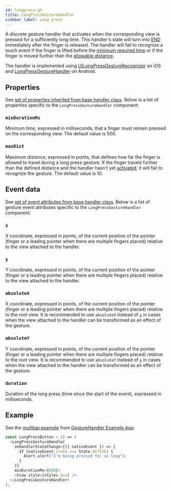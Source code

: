 ```yaml
---
id: longpress-gh
title: LongPressGestureHandler
sidebar_label: Long press
---
```


A discrete gesture handler that activates when the corresponding view is pressed for a sufficiently long time.
This handler's state will turn into [END](../basics/state.md#end) immediately after the finger is released.
The handler will fail to recognize a touch event if the finger is lifted before the [minimum required time](#mindurationms) or if the finger is moved further than the [allowable distance](#maxdist).

The handler is implemented using [UILongPressGestureRecognizer](https://developer.apple.com/documentation/uikit/uilongpressgesturerecognizer) on iOS and [LongPressGestureHandler](https://github.com/software-mansion/react-native-gesture-handler/blob/main/android/lib/src/main/java/com/swmansion/gesturehandler/LongPressGestureHandler.java) on Android.

## Properties

See [set of properties inherited from base handler class](./common-gh.md#properties). Below is a list of properties specific to the `LongPressGestureHandler` component:

### `minDurationMs`

Minimum time, expressed in milliseconds, that a finger must remain pressed on the corresponding view. The default value is 500.

### `maxDist`

Maximum distance, expressed in points, that defines how far the finger is allowed to travel during a long press gesture. If the finger travels further than the defined distance and the handler hasn't yet [activated](../basics/state.md#active), it will fail to recognize the gesture. The default value is 10.

## Event data

See [set of event attributes from base handler class](./common-gh.md#event-data). Below is a list of gesture event attributes specific to the `LongPressGestureHandler` component:

### `x`

X coordinate, expressed in points, of the current position of the pointer (finger or a leading pointer when there are multiple fingers placed) relative to the view attached to the handler.

### `y`

Y coordinate, expressed in points, of the current position of the pointer (finger or a leading pointer when there are multiple fingers placed) relative to the view attached to the handler.

### `absoluteX`

X coordinate, expressed in points, of the current position of the pointer (finger or a leading pointer when there are multiple fingers placed) relative to the root view. It is recommended to use `absoluteX` instead of [`x`](#x) in cases when the view attached to the handler can be transformed as an effect of the gesture.

### `absoluteY`

Y coordinate, expressed in points, of the current position of the pointer (finger or a leading pointer when there are multiple fingers placed) relative to the root view. It is recommended to use `absoluteY` instead of [`y`](#y) in cases when the view attached to the handler can be transformed as an effect of the gesture.

### `duration`

Duration of the long press (time since the start of the event), expressed in milliseconds.

## Example

See the [multitap example](https://github.com/software-mansion/react-native-gesture-handler/blob/main/example/src/basic/multitap/index.tsx) from [GestureHandler Example App](example.md).

```js
const LongPressButton = () => (
  <LongPressGestureHandler
    onHandlerStateChange={({ nativeEvent }) => {
      if (nativeEvent.state === State.ACTIVE) {
        Alert.alert("I'm being pressed for so long");
      }
    }}
    minDurationMs={800}>
    <View style={styles.box} />
  </LongPressGestureHandler>
);
```
